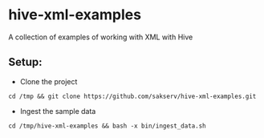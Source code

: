 # hive-xml-examples

A collection of examples of working with XML with Hive

Setup:
------

* Clone the project
```
cd /tmp && git clone https://github.com/sakserv/hive-xml-examples.git
```

* Ingest the sample data
```
cd /tmp/hive-xml-examples && bash -x bin/ingest_data.sh
```
